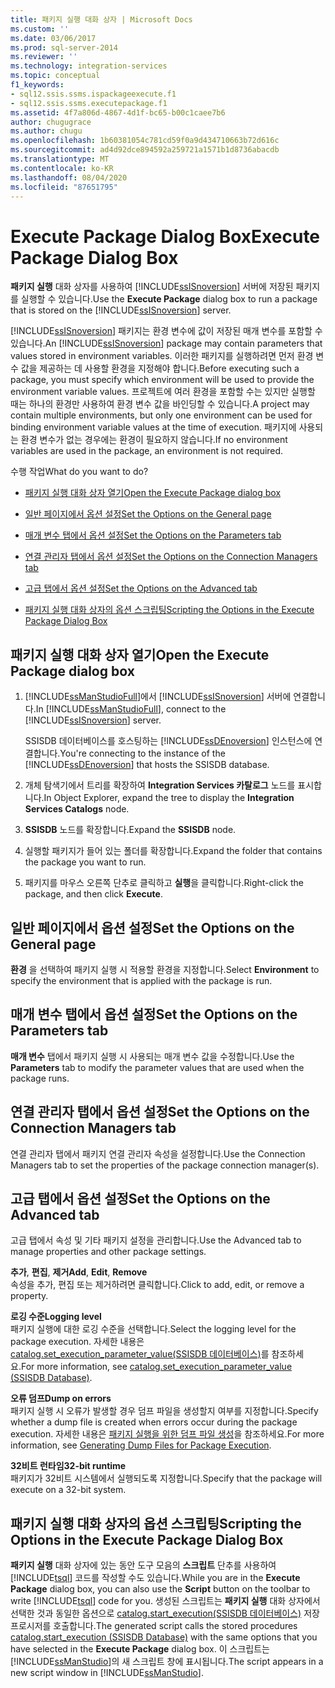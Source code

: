 ```yaml
---
title: 패키지 실행 대화 상자 | Microsoft Docs
ms.custom: ''
ms.date: 03/06/2017
ms.prod: sql-server-2014
ms.reviewer: ''
ms.technology: integration-services
ms.topic: conceptual
f1_keywords:
- sql12.ssis.ssms.ispackageexecute.f1
- sql12.ssis.ssms.executepackage.f1
ms.assetid: 4f7a806d-4867-4d1f-bc65-b00c1caee7b6
author: chugugrace
ms.author: chugu
ms.openlocfilehash: 1b60381054c781cd59f0a9d434710663b72d616c
ms.sourcegitcommit: ad4d92dce894592a259721a1571b1d8736abacdb
ms.translationtype: MT
ms.contentlocale: ko-KR
ms.lasthandoff: 08/04/2020
ms.locfileid: "87651795"
---
```

# <a name="execute-package-dialog-box"></a><span data-ttu-id="76517-102">Execute Package Dialog Box</span><span class="sxs-lookup"><span data-stu-id="76517-102">Execute Package Dialog Box</span></span>
  <span data-ttu-id="76517-103">**패키지 실행** 대화 상자를 사용하여 [!INCLUDE[ssISnoversion](../includes/ssisnoversion-md.md)] 서버에 저장된 패키지를 실행할 수 있습니다.</span><span class="sxs-lookup"><span data-stu-id="76517-103">Use the **Execute Package** dialog box to run a package that is stored on the [!INCLUDE[ssISnoversion](../includes/ssisnoversion-md.md)] server.</span></span>  
  
 <span data-ttu-id="76517-104">[!INCLUDE[ssISnoversion](../includes/ssisnoversion-md.md)] 패키지는 환경 변수에 값이 저장된 매개 변수를 포함할 수 있습니다.</span><span class="sxs-lookup"><span data-stu-id="76517-104">An [!INCLUDE[ssISnoversion](../includes/ssisnoversion-md.md)] package may contain parameters that values stored in environment variables.</span></span> <span data-ttu-id="76517-105">이러한 패키지를 실행하려면 먼저 환경 변수 값을 제공하는 데 사용할 환경을 지정해야 합니다.</span><span class="sxs-lookup"><span data-stu-id="76517-105">Before executing such a package, you must specify which environment will be used to provide the environment variable values.</span></span> <span data-ttu-id="76517-106">프로젝트에 여러 환경을 포함할 수는 있지만 실행할 때는 하나의 환경만 사용하여 환경 변수 값을 바인딩할 수 있습니다.</span><span class="sxs-lookup"><span data-stu-id="76517-106">A project may contain multiple environments, but only one environment can be used for binding environment variable values at the time of execution.</span></span> <span data-ttu-id="76517-107">패키지에 사용되는 환경 변수가 없는 경우에는 환경이 필요하지 않습니다.</span><span class="sxs-lookup"><span data-stu-id="76517-107">If no environment variables are used in the package, an environment is not required.</span></span>  
  
 <span data-ttu-id="76517-108">수행 작업</span><span class="sxs-lookup"><span data-stu-id="76517-108">What do you want to do?</span></span>  
  
-   [<span data-ttu-id="76517-109">패키지 실행 대화 상자 열기</span><span class="sxs-lookup"><span data-stu-id="76517-109">Open the Execute Package dialog box</span></span>](#open_dialog)  
  
-   [<span data-ttu-id="76517-110">일반 페이지에서 옵션 설정</span><span class="sxs-lookup"><span data-stu-id="76517-110">Set the Options on the General page</span></span>](#general)  
  
-   [<span data-ttu-id="76517-111">매개 변수 탭에서 옵션 설정</span><span class="sxs-lookup"><span data-stu-id="76517-111">Set the Options on the Parameters tab</span></span>](#parameters)  
  
-   [<span data-ttu-id="76517-112">연결 관리자 탭에서 옵션 설정</span><span class="sxs-lookup"><span data-stu-id="76517-112">Set the Options on the Connection Managers tab</span></span>](#connection)  
  
-   [<span data-ttu-id="76517-113">고급 탭에서 옵션 설정</span><span class="sxs-lookup"><span data-stu-id="76517-113">Set the Options on the Advanced tab</span></span>](#advanced)  
  
-   [<span data-ttu-id="76517-114">패키지 실행 대화 상자의 옵션 스크립팅</span><span class="sxs-lookup"><span data-stu-id="76517-114">Scripting the Options in the Execute Package Dialog Box</span></span>](#script)  
  
##  <a name="open-the-execute-package-dialog-box"></a><a name="open_dialog"></a> <span data-ttu-id="76517-115">패키지 실행 대화 상자 열기</span><span class="sxs-lookup"><span data-stu-id="76517-115">Open the Execute Package dialog box</span></span>  
  
1.  <span data-ttu-id="76517-116">[!INCLUDE[ssManStudioFull](../includes/ssmanstudiofull-md.md)]에서 [!INCLUDE[ssISnoversion](../includes/ssisnoversion-md.md)] 서버에 연결합니다.</span><span class="sxs-lookup"><span data-stu-id="76517-116">In [!INCLUDE[ssManStudioFull](../includes/ssmanstudiofull-md.md)], connect to the [!INCLUDE[ssISnoversion](../includes/ssisnoversion-md.md)] server.</span></span>  
  
     <span data-ttu-id="76517-117">SSISDB 데이터베이스를 호스팅하는 [!INCLUDE[ssDEnoversion](../includes/ssdenoversion-md.md)] 인스턴스에 연결합니다.</span><span class="sxs-lookup"><span data-stu-id="76517-117">You're connecting to the instance of the [!INCLUDE[ssDEnoversion](../includes/ssdenoversion-md.md)] that hosts the SSISDB database.</span></span>  
  
2.  <span data-ttu-id="76517-118">개체 탐색기에서 트리를 확장하여 **Integration Services 카탈로그** 노드를 표시합니다.</span><span class="sxs-lookup"><span data-stu-id="76517-118">In Object Explorer, expand the tree to display the **Integration Services Catalogs** node.</span></span>  
  
3.  <span data-ttu-id="76517-119">**SSISDB** 노드를 확장합니다.</span><span class="sxs-lookup"><span data-stu-id="76517-119">Expand the **SSISDB** node.</span></span>  
  
4.  <span data-ttu-id="76517-120">실행할 패키지가 들어 있는 폴더를 확장합니다.</span><span class="sxs-lookup"><span data-stu-id="76517-120">Expand the folder that contains the package you want to run.</span></span>  
  
5.  <span data-ttu-id="76517-121">패키지를 마우스 오른쪽 단추로 클릭하고 **실행**을 클릭합니다.</span><span class="sxs-lookup"><span data-stu-id="76517-121">Right-click the package, and then click **Execute**.</span></span>  
  
##  <a name="set-the-options-on-the-general-page"></a><a name="general"></a> <span data-ttu-id="76517-122">일반 페이지에서 옵션 설정</span><span class="sxs-lookup"><span data-stu-id="76517-122">Set the Options on the General page</span></span>  
 <span data-ttu-id="76517-123">**환경** 을 선택하여 패키지 실행 시 적용할 환경을 지정합니다.</span><span class="sxs-lookup"><span data-stu-id="76517-123">Select **Environment** to specify the environment that is applied with the package is run.</span></span>  
  
##  <a name="set-the-options-on-the-parameters-tab"></a><a name="parameters"></a> <span data-ttu-id="76517-124">매개 변수 탭에서 옵션 설정</span><span class="sxs-lookup"><span data-stu-id="76517-124">Set the Options on the Parameters tab</span></span>  
 <span data-ttu-id="76517-125">**매개 변수** 탭에서 패키지 실행 시 사용되는 매개 변수 값을 수정합니다.</span><span class="sxs-lookup"><span data-stu-id="76517-125">Use the **Parameters** tab to modify the parameter values that are used when the package runs.</span></span>  
  
##  <a name="set-the-options-on-the-connection-managers-tab"></a><a name="connection"></a> <span data-ttu-id="76517-126">연결 관리자 탭에서 옵션 설정</span><span class="sxs-lookup"><span data-stu-id="76517-126">Set the Options on the Connection Managers tab</span></span>  
 <span data-ttu-id="76517-127">연결 관리자 탭에서 패키지 연결 관리자 속성을 설정합니다.</span><span class="sxs-lookup"><span data-stu-id="76517-127">Use the Connection Managers tab to set the properties of the package connection manager(s).</span></span>  
  
##  <a name="set-the-options-on-the-advanced-tab"></a><a name="advanced"></a> <span data-ttu-id="76517-128">고급 탭에서 옵션 설정</span><span class="sxs-lookup"><span data-stu-id="76517-128">Set the Options on the Advanced tab</span></span>  
 <span data-ttu-id="76517-129">고급 탭에서 속성 및 기타 패키지 설정을 관리합니다.</span><span class="sxs-lookup"><span data-stu-id="76517-129">Use the Advanced tab to manage properties and other package settings.</span></span>  
  
 <span data-ttu-id="76517-130">**추가**, **편집**, **제거**</span><span class="sxs-lookup"><span data-stu-id="76517-130">**Add**, **Edit**, **Remove**</span></span>  
 <span data-ttu-id="76517-131">속성을 추가, 편집 또는 제거하려면 클릭합니다.</span><span class="sxs-lookup"><span data-stu-id="76517-131">Click to add, edit, or remove a property.</span></span>  
  
 <span data-ttu-id="76517-132">**로깅 수준**</span><span class="sxs-lookup"><span data-stu-id="76517-132">**Logging level**</span></span>  
 <span data-ttu-id="76517-133">패키지 실행에 대한 로깅 수준을 선택합니다.</span><span class="sxs-lookup"><span data-stu-id="76517-133">Select the logging level for the package execution.</span></span> <span data-ttu-id="76517-134">자세한 내용은 [catalog.set_execution_parameter_value&#40;SSISDB 데이터베이스&#41;](/sql/integration-services/system-stored-procedures/catalog-set-execution-parameter-value-ssisdb-database)를 참조하세요.</span><span class="sxs-lookup"><span data-stu-id="76517-134">For more information, see [catalog.set_execution_parameter_value &#40;SSISDB Database&#41;](/sql/integration-services/system-stored-procedures/catalog-set-execution-parameter-value-ssisdb-database).</span></span>  
  
 <span data-ttu-id="76517-135">**오류 덤프**</span><span class="sxs-lookup"><span data-stu-id="76517-135">**Dump on errors**</span></span>  
 <span data-ttu-id="76517-136">패키지 실행 시 오류가 발생할 경우 덤프 파일을 생성할지 여부를 지정합니다.</span><span class="sxs-lookup"><span data-stu-id="76517-136">Specify whether a dump file is created when errors occur during the package execution.</span></span> <span data-ttu-id="76517-137">자세한 내용은 [패키지 실행을 위한 덤프 파일 생성](troubleshooting/generating-dump-files-for-package-execution.md)을 참조하세요.</span><span class="sxs-lookup"><span data-stu-id="76517-137">For more information, see [Generating Dump Files for Package Execution](troubleshooting/generating-dump-files-for-package-execution.md).</span></span>  
  
 <span data-ttu-id="76517-138">**32비트 런타임**</span><span class="sxs-lookup"><span data-stu-id="76517-138">**32-bit runtime**</span></span>  
 <span data-ttu-id="76517-139">패키지가 32비트 시스템에서 실행되도록 지정합니다.</span><span class="sxs-lookup"><span data-stu-id="76517-139">Specify that the package will execute on a 32-bit system.</span></span>  
  
##  <a name="scripting-the-options-in-the-execute-package-dialog-box"></a><a name="script"></a> <span data-ttu-id="76517-140">패키지 실행 대화 상자의 옵션 스크립팅</span><span class="sxs-lookup"><span data-stu-id="76517-140">Scripting the Options in the Execute Package Dialog Box</span></span>  
 <span data-ttu-id="76517-141">**패키지 실행** 대화 상자에 있는 동안 도구 모음의 **스크립트** 단추를 사용하여 [!INCLUDE[tsql](../includes/tsql-md.md)] 코드를 작성할 수도 있습니다.</span><span class="sxs-lookup"><span data-stu-id="76517-141">While you are in the **Execute Package** dialog box, you can also use the **Script** button on the toolbar to write [!INCLUDE[tsql](../includes/tsql-md.md)] code for you.</span></span> <span data-ttu-id="76517-142">생성된 스크립트는 **패키지 실행** 대화 상자에서 선택한 것과 동일한 옵션으로 [catalog.start_execution&#40;SSISDB 데이터베이스&#41;](/sql/integration-services/system-stored-procedures/catalog-start-execution-ssisdb-database) 저장 프로시저를 호출합니다.</span><span class="sxs-lookup"><span data-stu-id="76517-142">The generated script calls the stored procedures [catalog.start_execution &#40;SSISDB Database&#41;](/sql/integration-services/system-stored-procedures/catalog-start-execution-ssisdb-database) with the same options that you have selected in the **Execute Package** dialog box.</span></span> <span data-ttu-id="76517-143">이 스크립트는 [!INCLUDE[ssManStudio](../includes/ssmanstudio-md.md)]의 새 스크립트 창에 표시됩니다.</span><span class="sxs-lookup"><span data-stu-id="76517-143">The script appears in a new script window in [!INCLUDE[ssManStudio](../includes/ssmanstudio-md.md)].</span></span>  
  
  
